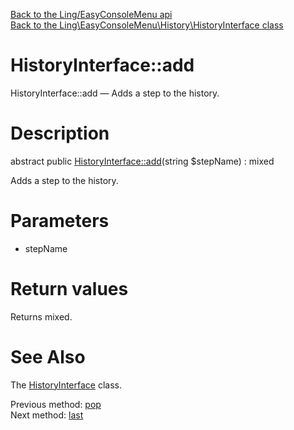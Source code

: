 [Back to the Ling/EasyConsoleMenu api](https://github.com/lingtalfi/EasyConsoleMenu/blob/master/doc/api/Ling/EasyConsoleMenu.md)<br>
[Back to the Ling\EasyConsoleMenu\History\HistoryInterface class](https://github.com/lingtalfi/EasyConsoleMenu/blob/master/doc/api/Ling/EasyConsoleMenu/History/HistoryInterface.md)


HistoryInterface::add
================



HistoryInterface::add — Adds a step to the history.




Description
================


abstract public [HistoryInterface::add](https://github.com/lingtalfi/EasyConsoleMenu/blob/master/doc/api/Ling/EasyConsoleMenu/History/HistoryInterface/add.md)(string $stepName) : mixed




Adds a step to the history.




Parameters
================


- stepName

    


Return values
================

Returns mixed.








See Also
================

The [HistoryInterface](https://github.com/lingtalfi/EasyConsoleMenu/blob/master/doc/api/Ling/EasyConsoleMenu/History/HistoryInterface.md) class.

Previous method: [pop](https://github.com/lingtalfi/EasyConsoleMenu/blob/master/doc/api/Ling/EasyConsoleMenu/History/HistoryInterface/pop.md)<br>Next method: [last](https://github.com/lingtalfi/EasyConsoleMenu/blob/master/doc/api/Ling/EasyConsoleMenu/History/HistoryInterface/last.md)<br>


